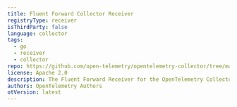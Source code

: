 ```yaml
---
title: Fluent Forward Collector Receiver
registryType: receiver
isThirdParty: false
language: collector
tags:
  - go
  - receiver
  - collector
repo: https://github.com/open-telemetry/opentelemetry-collector/tree/main/receiver/fluentforwardreceiver
license: Apache 2.0
description: The Fluent Forward Receiver for the OpenTelemetry Collector.
authors: OpenTelemetry Authors
otVersion: latest
---
```

